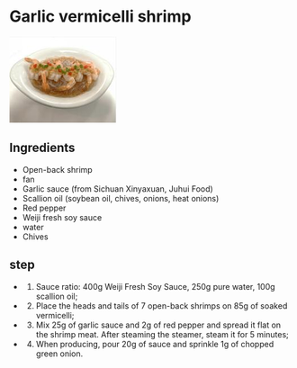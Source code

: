 # Garlic vermicelli shrimp

![蒜蓉粉丝虾](/images/蒜蓉粉丝虾.png)

## Ingredients

- Open-back shrimp
- fan
- Garlic sauce (from Sichuan Xinyaxuan, Juhui Food)
- Scallion oil (soybean oil, chives, onions, heat onions)
- Red pepper
- Weiji fresh soy sauce
- water
- Chives

## step

- 1. Sauce ratio: 400g Weiji Fresh Soy Sauce, 250g pure water, 100g scallion oil;
- 2. Place the heads and tails of 7 open-back shrimps on 85g of soaked vermicelli;
- 3. Mix 25g of garlic sauce and 2g of red pepper and spread it flat on the shrimp meat. After steaming the steamer, steam it for 5 minutes;
- 4. When producing, pour 20g of sauce and sprinkle 1g of chopped green onion.
